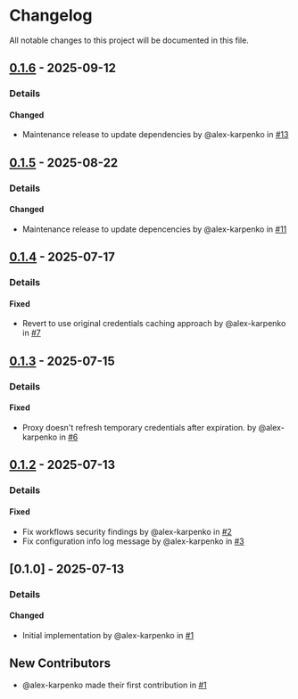 # Changelog

All notable changes to this project will be documented in this file.

## [0.1.6] - 2025-09-12
### Details
#### Changed
- Maintenance release to update dependencies by @alex-karpenko in [#13](https://github.com/alex-karpenko/aws-sigv4-proxy/pull/13)

## [0.1.5] - 2025-08-22
### Details
#### Changed
- Maintenance release to update depencencies by @alex-karpenko in [#11](https://github.com/alex-karpenko/aws-sigv4-proxy/pull/11)

## [0.1.4] - 2025-07-17
### Details
#### Fixed
- Revert to use original credentials caching approach by @alex-karpenko in [#7](https://github.com/alex-karpenko/aws-sigv4-proxy/pull/7)

## [0.1.3] - 2025-07-15
### Details
#### Fixed
- Proxy doesn't refresh temporary credentials after expiration. by @alex-karpenko in [#6](https://github.com/alex-karpenko/aws-sigv4-proxy/pull/6)

## [0.1.2] - 2025-07-13
### Details
#### Fixed
- Fix workflows security findings by @alex-karpenko in [#2](https://github.com/alex-karpenko/aws-sigv4-proxy/pull/2)
- Fix configuration info log message by @alex-karpenko in [#3](https://github.com/alex-karpenko/aws-sigv4-proxy/pull/3)

## [0.1.0] - 2025-07-13
### Details
#### Changed
- Initial implementation by @alex-karpenko in [#1](https://github.com/alex-karpenko/aws-sigv4-proxy/pull/1)

## New Contributors
* @alex-karpenko made their first contribution in [#1](https://github.com/alex-karpenko/aws-sigv4-proxy/pull/1)

[0.1.6]: https://github.com/alex-karpenko/aws-sigv4-proxy/compare/v0.1.5..v0.1.6
[0.1.5]: https://github.com/alex-karpenko/aws-sigv4-proxy/compare/v0.1.4..v0.1.5
[0.1.4]: https://github.com/alex-karpenko/aws-sigv4-proxy/compare/v0.1.3..v0.1.4
[0.1.3]: https://github.com/alex-karpenko/aws-sigv4-proxy/compare/v0.1.2..v0.1.3
[0.1.2]: https://github.com/alex-karpenko/aws-sigv4-proxy/compare/v0.1.0..v0.1.2

<!-- generated by git-cliff -->
